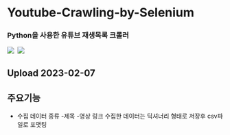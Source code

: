 # Youtube-Crawling-by-Selenium
### Python을 사용한 유튜브 재생목록 크롤러
<img src="https://img.shields.io/badge/python-3670A0?style=flat-square&logo=python&logoColor=ffdd54"/></a>&nbsp;
<img src="https://img.shields.io/badge/pandas-%23150458?style=flat-square&logo=pandas"/></a>&nbsp;

## Upload 2023-02-07

## 주요기능
- 수집 데이터 종류
  -제목
  -영상 링크
  수집한 데이터는 딕셔너리 형태로 저장후 csv파일로 포맷팅

